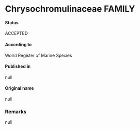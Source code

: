Chrysochromulinaceae FAMILY
=======

#### Status
ACCEPTED

#### According to
World Register of Marine Species

#### Published in
null

#### Original name
null

### Remarks
null